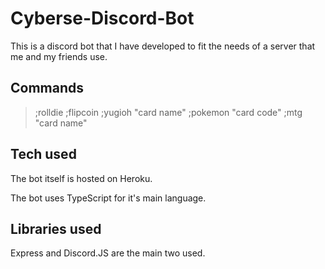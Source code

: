 # Cyberse-Discord-Bot

This is a discord bot that I have developed to fit the needs of a server that me and my friends use.

## Commands
>;rolldie
>;flipcoin
>;yugioh "card name"
>;pokemon "card code"
>;mtg "card name"

## Tech used
The bot itself is hosted on Heroku.

The bot uses TypeScript for it's main language.

## Libraries used
Express and Discord.JS are the main two used.
